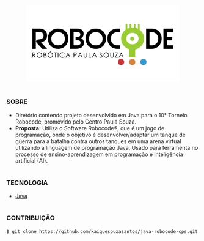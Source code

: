 <p align="center">
  <img src="robocode.png">
</p>

#
### SOBRE

- Diretório contendo projeto desenvolvido em Java para o 10° Torneio Robocode, promovido pelo Centro Paula Souza.
- <strong>Proposta:</strong> Utiliza o Software Robocode®, que é um jogo de programação, onde o objetivo é desenvolver/adaptar um tanque de guerra para a batalha contra outros tanques em uma arena virtual utilizando a linguagem de programação Java. Usado para ferramenta no processo de ensino-aprendizagem em programação e inteligência artificial (AI).

#
### TECNOLOGIA
- [Java](https://docs.oracle.com/en/java)

#
### CONTRIBUIÇÃO

```
$ git clone https://github.com/kaiquesouzasantos/java-robocode-cps.git 
```
